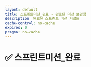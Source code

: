 ```yaml
---
layout: default
title: 스프린트미션_완료 - 완료된 미션 보관함
description: 완료된 스프린트 미션 자료들
cache-control: no-cache
expires: 0
pragma: no-cache
---
```


# ✅ 스프린트미션_완료

<script>

{%- assign cur_dir = "/스프린트미션_완료/" -%}

{%- assign all_files = site.static_files -%}
{%- assign all_pages = site.pages -%}

{%- assign cur_file_dir = cur_dir -%}
{%- assign cur_page_dir = page.dir -%}

{%- if cur_file_dir == nil or cur_file_dir == "" -%}
  {%- assign cur_dirs = "" -%}
  {%- assign cur_files = "" -%}
{%- else -%}

  {%- assign cur_deep = cur_file_dir | split: "/" -%}
  {%- assign cur_deep_size = cur_deep | size -%}

  console.log('cur_file_dir:', {{- cur_file_dir -}});
  console.log('cur_page_dir:', {{- cur_page_dir -}});
  console.log('cur_deep_size:', {{- cur_deep_size -}});

  <!-- fiels -->
  console.group('files');
  {%- for f in all_files -%}
    {%- assign f_deep = f.path | split: "/" -%}
    {%- assign f_deep_size = f_deep | size | minus: 1 -%}
    console.log('f.path:', ' ({{ cur_deep_size }},{{ f_deep_size }}) {{- f.path -}}');
  {%- endfor -%}
  console.groupEnd();

  console.group('cur files');
  {%- assign cur_files = "" | split: "" -%}
  {%- for f in all_files -%}
    {%- assign f_deep = f.path | split: "/" -%}
    {%- assign f_deep_size = f_deep | size | minus: 1 -%}

    {%- assign cur_file_dir_len = cur_file_dir | size -%}
    {%- assign f_path_start = f.path | slice: 0, cur_file_dir_len -%}

    {%- assign f_s_path = f.path | slice: 0, 1 -%}
    {%- assign f_e_path = f.path | slice: -1, 1 -%}

    {%- if f_path_start == cur_file_dir -%}
      {%- if cur_deep_size == f_deep_size -%}
        {%- assign f_s_path = f.path | slice: 0, 1 -%}
        {%- assign f_e_path = f.path | slice: -1, 1 -%}
        {%- assign cur_files = cur_files | push: f -%}
        console.log('f.path:', ' ({{ cur_deep_size }},{{ f_deep_size }}) {{- f.path -}}');
      {%- endif -%}
    {%- endif -%}
  {%- endfor -%}
  console.groupEnd();


  <!-- pages -->
console.group('pages');
  {%- for f in all_pages -%}
    {%- assign f_path = "/" | append: f.path -%}
    {%- assign f_deep = f_path | split: "/" -%}
    {%- assign f_deep_size = f_deep | size | minus: 1 -%}
    console.log('f.path:', ' ({{ cur_deep_size }},{{ f_deep_size }}) {{- f_path -}}');
  {%- endfor -%}
console.groupEnd();

console.group('cur pages');
  {%- assign cur_pages = "" | split: "" -%}
  {%- for f in all_pages -%}
    {%- assign f_path = "/" | append: f.path -%}
    {%- assign f_deep = f_path | split: "/" -%}
    {%- assign f_deep_size = f_deep | size | minus: 1 -%}
    {%- assign cur_page_dir_len = cur_dir | size -%}
    {%- assign f_path_start = f_path | slice: 0, cur_page_dir_len -%}
    {%- assign f_s_path = f_path | slice: 0, 1 -%}
    {%- assign f_e_path = f_path | slice: -1, 1 -%}

    console.log('f_path', '{{ f_path }}');
    console.log('f_path_start', '{{ f_path_start }}');
    console.log('cur_dir', '{{ cur_dir }}');

    {%- if f_path_start == cur_dir -%}
      {%- if cur_deep_size == f_deep_size -%}
        {%- assign f_s_path = f_path | slice: 0, 1 -%}
        {%- assign f_e_path = f_path | slice: -1, 1 -%}
        {%- assign cur_pages = cur_pages | push: f -%}
        
        console.log('f.path:', ' ({{ cur_deep_size }},{{ f_deep_size }}) {{- f_path -}}');
      {% else %}
        console.log('* f.path:', ' ({{ cur_deep_size }},{{ f_deep_size }}) {{- f_path -}}');
      {%- endif -%}
    {%- endif -%}
  {%- endfor -%}
console.groupEnd();

  <!-- --- capture --- -->

  {%- capture cur_files_json -%}
  [
  {%- for f in cur_files -%}
    {
      "name": {{- f.name | jsonify -}},
      "path": {{- f.path | jsonify -}},
      "extname": {{- f.extname | jsonify -}},
      "modified_time": {{- f.modified_time | jsonify -}},
      "basename": {{- f.basename | default: "" | jsonify -}},
      "url": {{- f.url | default: "" | jsonify -}}
    }{%- unless forloop.last -%},{%- endunless -%}
  {%- endfor -%}
  ]
  {%- endcapture -%}

  {%- capture cur_pages_json -%}
  [
  {%- for p in cur_pages -%}
    {
      "title": {{- p.title | jsonify -}},
      "url": {{- p.url | jsonify -}},
      "path": {{- p.path | jsonify -}},
      "dir": {{- p.dir | jsonify -}},
      "name": {{- p.name | default: "" | jsonify -}},
      "layout": {{- p.layout | default: "" | jsonify -}},
      "date": {{- p.date | default: "" | jsonify -}},
      "excerpt": {{- p.excerpt | default: "" | jsonify -}},
      "categories": {{- p.categories | default: "" | jsonify -}},
      "tags": {{- p.tags | default: "" | jsonify -}}
    }{%- unless forloop.last -%},{%- endunless -%}
  {%- endfor -%}
  ]
  {%- endcapture -%}

{%- endif -%}

  <!-- --- curFiles --- -->

  
  var curFiles = {{- cur_files_json -}};
  
  var curPages = {{- cur_pages_json -}};

  
  console.log('files:', curFiles);
  
  console.log('pages:', curPages);

</script>
